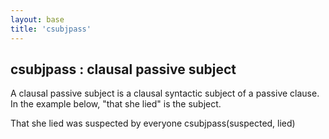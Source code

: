 ```yaml
---
layout: base
title: 'csubjpass'
---
```

## csubjpass : clausal passive subject

A clausal passive subject is a clausal syntactic subject of a passive
clause. In the example below, "that she lied" is the subject.

<div class="sd-parse">
That she lied was suspected by everyone
csubjpass(suspected, lied)
</div>
